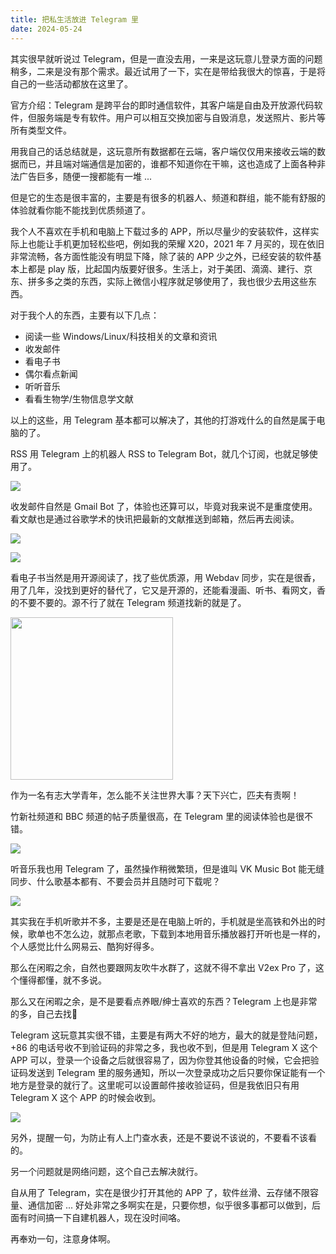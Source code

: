 ```yaml
---
title: 把私生活放进 Telegram 里
date: 2024-05-24
---
```


其实很早就听说过 Telegram，但是一直没去用，一来是这玩意儿登录方面的问题稍多，二来是没有那个需求。最近试用了一下，实在是带给我很大的惊喜，于是将自己的一些活动都放在这里了。

<!--more-->

官方介绍：Telegram 是跨平台的即时通信软件，其客户端是自由及开放源代码软件，但服务端是专有软件。用户可以相互交换加密与自毁消息，发送照片、影片等所有类型文件。

用我自己的话总结就是，这玩意所有数据都在云端，客户端仅仅用来接收云端的数据而已，并且端对端通信是加密的，谁都不知道你在干嘛，这也造成了上面各种非法广告巨多，随便一搜都能有一堆 ...

但是它的生态是很丰富的，主要是有很多的机器人、频道和群组，能不能有舒服的体验就看你能不能找到优质频道了。

我个人不喜欢在手机和电脑上下载过多的 APP，所以尽量少的安装软件，这样实际上也能让手机更加轻松些吧，例如我的荣耀 X20，2021 年 7 月买的，现在依旧非常流畅，各方面性能没有明显下降，除了装的 APP 少之外，已经安装的软件基本上都是 play 版，比起国内版要好很多。生活上，对于美团、滴滴、建行、京东、拼多多之类的东西，实际上微信小程序就足够使用了，我也很少去用这些东西。

对于我个人的东西，主要有以下几点：

- 阅读一些 Windows/Linux/科技相关的文章和资讯
- 收发邮件
- 看电子书
- 偶尔看点新闻
- 听听音乐
- 看看生物学/生物信息学文献

以上的这些，用 Telegram 基本都可以解决了，其他的打游戏什么的自然是属于电脑的了。

RSS 用 Telegram 上的机器人 RSS to Telegram Bot，就几个订阅，也就足够使用了。

![](https://images.yuanj.top/blog/20240524190173.png)

收发邮件自然是 Gmail Bot 了，体验也还算可以，毕竟对我来说不是重度使用。看文献也是通过谷歌学术的快讯把最新的文献推送到邮箱，然后再去阅读。

![](https://images.yuanj.top/blog/20240524192135.png)

![](https://images.yuanj.top/blog/20240524190292.png)

看电子书当然是用开源阅读了，找了些优质源，用 Webdav 同步，实在是很香，用了几年，没找到更好的替代了，它又是开源的，还能看漫画、听书、看网文，香的不要不要的。源不行了就在 Telegram 频道找新的就是了。

<img src="https://images.yuanj.top/blog/20240524190409.png" alt="" width="260" align=center>

作为一名有志大学青年，怎么能不关注世界大事？天下兴亡，匹夫有责啊！

竹新社频道和 BBC 频道的帖子质量很高，在 Telegram 里的阅读体验也是很不错。

![](https://images.yuanj.top/blog/20240524190744.png)

听音乐我也用 Telegram 了，虽然操作稍微繁琐，但是谁叫 VK Music Bot 能无缝同步、什么歌基本都有、不要会员并且随时可下载呢？

![](https://images.yuanj.top/blog/20240524190816.png)

其实我在手机听歌并不多，主要是还是在电脑上听的，手机就是坐高铁和外出的时候，歌单也不怎么边，就那点老歌，下载到本地用音乐播放器打开听也是一样的，个人感觉比什么网易云、酷狗好得多。

那么在闲暇之余，自然也要跟网友吹牛水群了，这就不得不拿出 V2ex Pro 了，这个懂得都懂，就不多说。

那么又在闲暇之余，是不是要看点养眼/绅士喜欢的东西？Telegram 上也是非常的多，自己去找🤞

Telegram 这玩意其实很不错，主要是有两大不好的地方，最大的就是登陆问题，+86 的电话号收不到验证码的非常之多，我也收不到，但是用 Telegram X 这个 APP 可以，登录一个设备之后就很容易了，因为你登其他设备的时候，它会把验证码发送到 Telegram 里的服务通知，所以一次登录成功之后只要你保证能有一个地方是登录的就行了。这里呢可以设置邮件接收验证码，但是我依旧只有用 Telegram X 这个 APP 的时候会收到。

![](https://images.yuanj.top/blog/20240524191461.png)

另外，提醒一句，为防止有人上门查水表，还是不要说不该说的，不要看不该看的。

另一个问题就是网络问题，这个自己去解决就行。

自从用了 Telegram，实在是很少打开其他的 APP 了，软件丝滑、云存储不限容量、通信加密 ... 好处非常之多啊实在是，只要你想，似乎很多事都可以做到，后面有时间搞一下自建机器人，现在没时间咯。

再奉劝一句，注意身体啊。